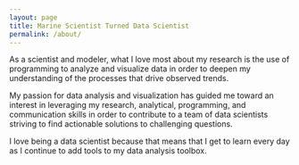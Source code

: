 ```yaml
---
layout: page
title: Marine Scientist Turned Data Scientist
permalink: /about/
---
```


As a scientist and modeler, what I love most about my research is the use of programming to analyze and visualize data in order to deepen my understanding of the processes that drive observed trends. 

My passion for data analysis and visualization has guided me toward an interest in leveraging my research, analytical, programming, and communication skills in order to contribute to a team of data scientists striving to find actionable solutions to challenging questions. 

I love being a data scientist because that means that I get to learn every day as I continue to add tools to my data analysis toolbox.
